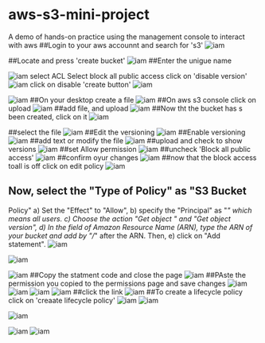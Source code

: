 # aws-s3-mini-project
A demo of hands-on practice using the management console to interact with aws
##Login to your aws accounnt and search for 's3'
![iam](images/est.png)

##Locate and press 'create bucket'
![iam](images/est1.png)
##Enter the unigue name 

![iam](images/est2.png)
select ACL 
Select block all public access
click on 'disable version'
![iam](images/est3.png)
click on disable 'create button'
![iam](images/est4.png)


![iam](images/est5.png)
##On your desktop create a file 
![iam](images/est6.png)
##On aws s3 console click on upload
![iam](images/est7.png)
##add file, and upload
![iam](images/est8.png)
##Now tht the bucket has s been created, click on it
![iam](images/estr.png)

##select the file
![iam](images/estt.png)
##Edit the versioning
![iam](images/estq.png)
##Enable versioning
![iam](images/estsv.png)
##add text or modify the file
![iam](images/estw.png)
##upload and check to show versions
![iam](images/estp.png)
##set Allow permission
![iam](images/estg.png)
##uncheck 'Block all public access'
![iam](images/estcon.png)
##confirm oyur changes
![iam](images/estcc.png)
##now that the block access toall is off click on edit policy
![iam](images/estedit.png)
## Now, select the "Type of Policy" as "S3 Bucket
Policy"
a) Set the "Effect" to "Allow",
b) specify the "Principal" as "*" which means all users.
c) Choose the action "Get object " and "Get object
version",
d) In the field of Amazon Resource Name (ARN), type the
ARN of your bucket and add by "/*" after the ARN.
Then,
e) click on "Add statement".
![iam](images/estemp.png)

![iam](images/estarn.png)

![iam](images/esttemp.png)
##Copy the statment code and close the page
![iam](images/estpset.png)
##PAste the permission you copied to the permissions page and save changes
![iam](images/estest.png)
![iam](images/estes.png)
![iam](images/esd.png)
![iam](images/estwww.png)
##click the link
![iam](images/esdout.png)
##To create a lifecycle policy click on 'creaate lifecycle policy'
![iam](images/esdbu.png)
![iam](images/lie.png)

![iam](images/esdvicot.png)

![iam](images/est.png)
![iam](images/est.png)
